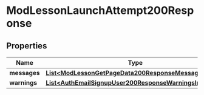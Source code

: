 

# ModLessonLaunchAttempt200Response


## Properties

| Name | Type | Description | Notes |
|------------ | ------------- | ------------- | -------------|
|**messages** | [**List&lt;ModLessonGetPageData200ResponseMessagesInner&gt;**](ModLessonGetPageData200ResponseMessagesInner.md) |  |  |
|**warnings** | [**List&lt;AuthEmailSignupUser200ResponseWarningsInner&gt;**](AuthEmailSignupUser200ResponseWarningsInner.md) |  |  [optional] |



